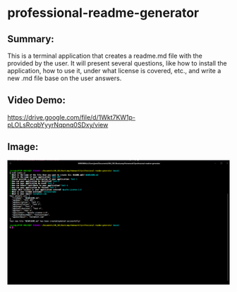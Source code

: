 # professional-readme-generator

## Summary:
This is a terminal application that creates a readme.md file with the provided by the user. It will present several questions, like how to install the application, how to use it, under what license is covered, etc., and write a new .md file base on the user answers.

## Video Demo:
https://drive.google.com/file/d/1Wkt7KW1p-pLOLsRcqbYyyrNqpnq0SDxy/view

## Image:
![](images/demo.png)

